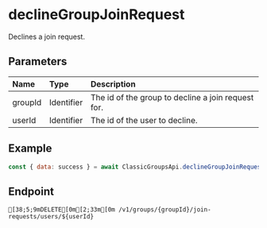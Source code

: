 
# declineGroupJoinRequest
Declines a join request.


## Parameters
| Name    | Type       | Description                                        |
| :------ | :--------- | :------------------------------------------------- |
| groupId | Identifier | The id of the group to decline a join request for. |
| userId  | Identifier | The id of the user to decline.                     |



## Example
```js copy showLineNumbers
const { data: success } = await ClassicGroupsApi.declineGroupJoinRequest({ groupId: 5850082, userId: 2655994471 }); 
```

## Endpoint
```ansi
[38;5;9mDELETE[0m[2;33m[0m /v1/groups/{groupId}/join-requests/users/${userId}
```
  